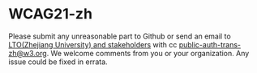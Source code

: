 # WCAG21-zh
Please submit any unreasonable part to Github or send an email to [LTO(Zhejiang University) and stakeholders](https://lists.w3.org/Archives/Public/w3c-translators/2018AprJun/0012.html) with cc public-auth-trans-zh@w3.org. We welcome comments from you or your organization. Any issue could be fixed in errata.
